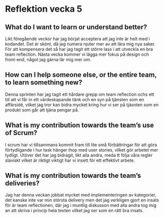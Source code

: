# Reflektion vecka 5
## What do I want to learn or understand better?
Likt föregående veckor har jag börjat acceptera att jag inte är helt med i kodandet. Det är skönt, då jag  numera njuter mer av att lära mig nya saker. För att kompensera det så har jag tagit ett större lass i att utveckla en bra team reflection. Nästa vecka kommer vi lägga mer fokus på design och front-end, något jag gärna lär mig mer om. 

## How can I help someone else, or the entire team, to learn something new?
Denna sprinten har jag tagit ett hårdare grepp om team reflection ochs ett till att vi får in ett värdeskapande tänk och en syn på tjänsten som en affärsidé, vilket jag tror kan bidra mycket kring hur vi ser på tjäsnten som en produkt som går att tjäna pengar på. 

## What is my contribution towards the team’s use of Scrum?
I scrum har vi tillsammans kommit fram till lite små förbättringar för att göra förtydligande i hur task hänger ihop med user stories, vilket gör arbetet mer tydligt. Utöver det har jag bidragit, likt alla andra, meda tt följa våra regler slaviskt vilket är riktigt viktigt har vi insett för ett effektivt arbete. 

## What is my contribution towards the team’s deliveries?
Jag har denna veckan jobbat mycket med implementeringen av kategorier, det kanske inte var min största delivery men det jag verkligen gjort en insats för är team reflectionen, där jag i muntlig diskusson med alla andra tog mig an att skriva i princip hela texten vilket jag ser som en rätt bra insats. 